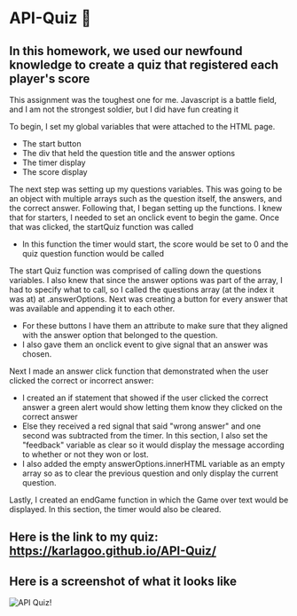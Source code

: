# **API-Quiz** 📝
## In this homework, we used our newfound knowledge to create a quiz that registered each player's score

This assignment was the toughest one for me. Javascript is a battle field, and I am not the strongest soldier, but I did have fun creating it

To begin, I set my global variables that were attached to the HTML page. 

* The start button
* The div that held the question title and the answer options
* The timer display
* The score display

The next step was setting up my questions variables. This was going to be an object with multiple arrays such as the question itself, the answers, and the correct answer.
Following that, I began setting up the functions. I knew that for starters, I needed to set an onclick event to begin the game. Once that was clicked, the startQuiz function was called 

* In this function the timer would start, the score would be set to 0 and the quiz question function would be called

The start Quiz function was comprised of calling down the questions variables. I also knew that since the answer options was part of the array, I had to specify what to call, so I called the questions array (at the index it was at) at .answerOptions. Next was creating a button for every answer that was available and appending it to each other.

* For these buttons I have them an attribute to make sure that they aligned with the answer option that belonged to the question.
* I also gave them an onclick event to give signal that an answer was chosen.

Next I made an answer click function that demonstrated when the user clicked the correct or incorrect answer:

* I created an if statement that showed if the user clicked the correct answer a green alert would show letting them know they clicked on the correct answer
* Else they received a red signal that said "wrong answer" and one second was subtracted from the timer. In this section, I also set the "feedback" variable as clear so it would display the message according to whether or not they won or lost.
* I also added the empty answerOptions.innerHTML variable as an empty array so as to clear the previous question and only display the current question.

Lastly, I created an endGame function in which the Game over text would be displayed. In this section, the timer would also be cleared.

## **Here is the link to my quiz:** https://karlagoo.github.io/API-Quiz/

## Here is a screenshot of what it looks like 
![API Quiz!](https://user-images.githubusercontent.com/84356242/124062003-93834280-d9f5-11eb-8145-5aa0c029980f.png)
